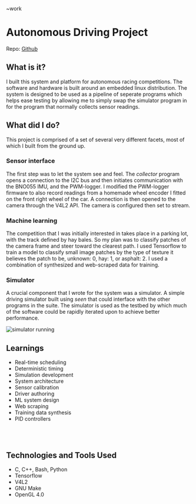 ~work
# Autonomous Driving Project
Repo: [Github](https://github.com/mrpossoms/AVC2017)

## What is it?
I built this system and platform for autonomous racing competitions. The software and hardware is built around an embedded linux distribution. The system is designed to be used as a pipeline of seperate programs which helps ease testing by allowing me to simply swap the simulator program in for the program that normally collects sensor readings.

## What did I do?
This project is comprised of a set of several very different facets, most of which I built from the ground up.

### Sensor interface
The first step was to let the system see and feel. The *collector* program opens a connection to the I2C bus and then initiates communication with the BNO055 IMU, and the PWM-logger. I modified the PWM-logger firmware to also record readings from a homemade wheel encoder I fitted on the front right wheel of the car. A connection is then opened to the camera through the V4L2 API. The camera is configured then set to stream.

### Machine learning
The competition that I was initially interested in takes place in a parking lot, with the track defined by hay bales. So my plan was to classify patches of the camera frame and steer toward the clearest path. I used Tensorflow to train a model to classify small image patches by the type of texture it believes the patch to be, unknown: 0, hay: 1, or asphalt: 2. I used a combination of synthesized and web-scraped data for training.

### Simulator
A crucial component that I wrote for the system was a simulator. A simple driving simulator built using _seen_ that could interface with the other programs in the suite. The simulator is used as the testbed by which much of the software could be rapidly iterated upon to achieve better performance.

![simulator running](https://raw.githubusercontent.com/mrpossoms/AVC2017/master/example.gif)

## Learnings
* Real-time scheduling
* Deterministic timing
* Simulation development
* System architecture
* Sensor calibration
* Driver authoring
* ML system design
* Web scraping
* Training data synthesis
* PID controllers
<br/>
<br/>

## Technologies and Tools Used
* C, C++, Bash, Python
* Tensorflow
* V4L2
* GNU Make
* OpenGL 4.0
